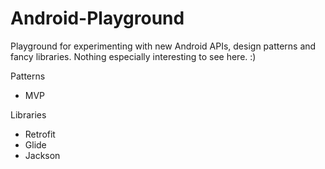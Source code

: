 # Android-Playground
Playground for experimenting with new Android APIs, design patterns and fancy libraries. Nothing especially interesting to see here. :)

Patterns
- MVP

Libraries
- Retrofit
- Glide
- Jackson
